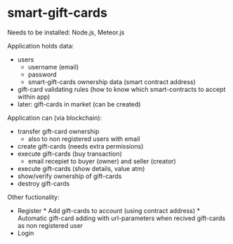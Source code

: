 # smart-gift-cards

Needs to be installed: Node.js, Meteor.js

Application holds data:
  - users
    * username (email)
    * password
    * smart-gift-cards ownership data (smart contract address)
  - gift-card validating rules (how to know which smart-contracts to accept within app)
  - later: gift-cards in market (can be created)

Application can (via blockchain):
  - transfer gift-card ownership
    * also to non registered users with email
  - create gift-cards (needs extra permissions)
  - execute gift-cards (buy transaction)
    * email recepiet to buyer (owner) and seller (creator)
  - execute gift-cards (show details, value atm)
  - show/verify ownership of gift-cards
  - destroy gift-cards

Other fuctionality:
   - Register
    * Add gift-cards to account (using contract address)
    * Automatic gift-card adding with url-parameters when recived gift-cards as non registered user
   - Login
